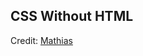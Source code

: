 <h2>CSS Without HTML</h2>
<p>Credit: <a href="http://css-tricks.com/using-css-without-html/">Mathias</a></p>